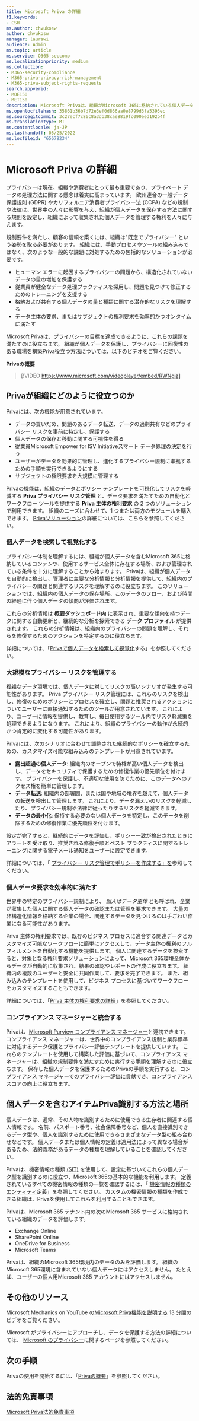 ```yaml
---
title: Microsoft Priva の詳細
f1.keywords:
- CSH
ms.author: chvukosw
author: chvukosw
manager: laurawi
audience: Admin
ms.topic: article
ms.service: O365-seccomp
ms.localizationpriority: medium
ms.collection:
- M365-security-compliance
- M365-priva-privacy-risk-management
- M365-priva-subject-rights-requests
search.appverid:
- MOE150
- MET150
description: Microsoft Privaは、組織がMicrosoft 365に格納されている個人データを評価し、プライバシー リスクを特定して修復するのに役立ち、主体の権利要求を大規模に管理するのに役立ちます。
ms.openlocfilehash: 35861b36b7d72e3ef0d866aa0e8799d3fa5393ec
ms.sourcegitcommit: 3c27ecf7c86c8a3db38cae8819fc090eed192b4f
ms.translationtype: MT
ms.contentlocale: ja-JP
ms.lasthandoff: 05/25/2022
ms.locfileid: "65678234"
---
```

# <a name="learn-about-microsoft-priva"></a>Microsoft Priva の詳細

プライバシーは現在、組織や消費者にとって最も重要であり、プライベート データの処理方法に関する懸念は着実に高まっています。 欧州連合の一般データ保護規則 (GDPR) やカリフォルニア消費者プライバシー法 (CCPA) などの規制や法律は、世界中の人々に影響を与え、組織が個人データを保存する方法に関する規則を設定し、組織によって収集された個人データを管理する権利を人々に与えます。

規制要件を満たし、顧客の信頼を築くには、組織は"既定でプライバシー" という姿勢を取る必要があります。 組織には、手動プロセスやツールの組み込みではなく、次のような一般的な課題に対処するための包括的なソリューションが必要です。

- ヒューマン エラーに起因するプライバシーの問題から、構造化されていないデータの量の増加を保護する
- 従業員が健全なデータ処理プラクティスを採用し、問題を見つけて修正するためのトレーニングを支援する
- 格納および共有する個人データの量と種類に関する潜在的なリスクを理解する
- データ主体の要求、またはサブジェクトの権利要求を効率的かつオンタイムに満たす

Microsoft Privaは、プライバシーの目標を達成できるように、これらの課題を満たすのに役立ちます。 組織が個人データを保護し、プライバシーに回復性のある職場を構築Priva役立つ方法については、以下のビデオをご覧ください。

**Privaの概要**

> [!VIDEO https://www.microsoft.com/videoplayer/embed/RWNgjz]

## <a name="how-priva-helps-your-organization"></a>Privaが組織にどのように役立つのか

Privaには、次の機能が用意されています。

- データの買いだめ、問題のあるデータ転送、データの過剰共有などのプライバシー リスクを事前に特定し、保護する
- 個人データの保存と移動に関する可視性を得る
- 従業員Microsoft Empower for ISV Initiativeスマート データ処理の決定を行う
- ユーザーがデータを効果的に管理し、進化するプライバシー規制に準拠するための手順を実行できるようにする
- サブジェクトの権限要求を大規模に管理する

Privaの機能は、組織のデータとポリシー テンプレートを可視化してリスクを軽減する **Priva プライバシー リスク管理** と、データ要求を満たすための自動化とワークフロー ツールを提供する **Priva 主体の権利要求** の 2 つのソリューションで利用できます。 組織のニーズに合わせて、1 つまたは両方のモジュールを購入できます。 [Privaソリューション](/office365/servicedescriptions/microsoft-365-service-descriptions/microsoft-365-tenantlevel-services-licensing-guidance/microsoft-365-security-compliance-licensing-guidance#privacy-management)の詳細については、こちらを参照してください。  

### <a name="find-and-visualize-personal-data"></a>個人データを検索して視覚化する

プライバシー体制を理解するには、組織が個人データを含むMicrosoft 365に格納しているコンテンツ、使用するサービス全体に存在する場所、および管理されている条件を十分に理解することから始まります。 Privaは、組織が個人データを自動的に検出し、管理者に主要な分析情報と分析情報を提供して、組織内のプライバシーの問題と関連するリスクを理解するのに役立ちます。 このソリューションでは、組織内の個人データの保存場所、このデータのフロー、および時間の経過に伴う個人データの傾向が評価されます。

これらの分析情報は **概要ダッシュボード内** に表示され、重要な傾向を持つデータに関する自動更新と、継続的な分析を探索できる **データ プロファイル** が提供されます。 これらの分析情報は、組織内のプライバシーの問題を理解し、それらを修復するためのアクションを特定するのに役立ちます。

詳細については、「[Privaで個人データを検索して視覚化](priva-data-profile.md)する」を参照してください。

### <a name="manage-privacy-risks-at-scale"></a>大規模なプライバシー リスクを管理する

複雑なデータ環境では、個人データに対してリスクの高いシナリオが発生する可能性があります。 Priva プライバシー リスク管理には、これらのリスクを検出し、修復のためのポリシーとプロセスを確立し、問題と推奨されるアクションについてユーザーに直接通知するためのツールが用意されています。 これにより、ユーザーに情報を提供し、教育し、毎日使用するツール内でリスク軽減策を処理できるようになります。 これにより、組織のプライバシーの動作が永続的かつ肯定的に変化する可能性があります。

Privaには、次のシナリオに合わせて調整された継続的なポリシーを確立するための、カスタマイズ可能な組み込みのテンプレートが用意されています。

- **露出超過の個人データ**: 組織内のオープンで特権が高い個人データを検出し、データをセキュリティで保護するための修復作業の優先順位を付けます。 プライバシーを保護し、不適切な使用を防ぐために、このデータへのアクセス権を簡単に管理します。
- **データ転送**: 組織内の部署間、または国や地域の境界を越えて、個人データの転送を検出して管理します。 これにより、データ漏えいのリスクを軽減したり、プライバシー規制や法律に従ったりするリスクを軽減できます。
- **データの最小化**: 保持する必要のない個人データを特定し、このデータを削除するための修復作業に優先順位を付けます。

設定が完了すると、継続的にデータを評価し、ポリシー一致が検出されたときにアラートを受け取り、推奨される修復手順とベスト プラクティスに関するトレーニングに関する電子メール通知をユーザーに設定できます。

詳細については、「 [プライバシー リスク管理でポリシーを作成する」を](risk-management-policies.md)参照してください。

### <a name="efficiently-fulfill-personal-data-requests"></a>個人データ要求を効率的に満たす

世界中の特定のプライバシー規制により、 *個人はデータ主体* とも呼ばれ、企業が収集した個人に関する個人データの確認または管理を要求できます。 大量の非構造化情報を格納する企業の場合、関連するデータを見つけるのは手ごわい作業になる可能性があります。

Priva 主体の権利要求では、既存のビジネス プロセスに適合する関連データとカスタマイズ可能なワークフローに簡単にアクセスして、データ主体の権利のフルフィルメントを自動化する機能を提供します。 個人に関連するデータを検索すると、対象となる権利要求ソリューションによって、Microsoft 365環境全体からデータが自動的に収集され、結果の確認やレポートの作成に役立ちます。 組織内の複数のユーザーと安全に共同作業して、要求を完了できます。 また、組み込みのテンプレートを使用して、ビジネス プロセスに基づいてワークフローをカスタマイズすることもできます。

詳細については、「[Priva 主体の権利要求の詳細](subject-rights-requests.md)」を参照してください。

### <a name="integrate-with-compliance-manager"></a>コンプライアンス マネージャーと統合する

Privaは、[Microsoft Purview コンプライアンス マネージャー](/microsoft-365/compliance/compliance-manager)と連携できます。 コンプライアンス マネージャーは、世界中のコンプライアンス規制と業界標準に対応するデータ保護とプライバシー評価テンプレートを提供しています。 これらのテンプレートを使用して構築した評価に基づいて、コンプライアンス マネージャーは、組織の規制要件を満たすために実行する手順を理解するのに役立ちます。 保存した個人データを保護するためのPrivaの手順を実行すると、コンプライアンス マネージャーでのプライバシー評価に貢献でき、コンプライアンス スコアの向上に役立ちます。

## <a name="how-and-where-priva-identifies-items-with-personal-data"></a>個人データを含むアイテムPriva識別する方法と場所

個人データは、通常、その人物を識別するために使用できる生存者に関連する個人情報です。 名前、パスポート番号、社会保障番号など、個人を直接識別できるデータ型や、個人を識別するために使用できるさまざまなデータ型の組み合わせなどです。 個人データまたは個人情報の定義は適用法によって異なる場合があるため、法的義務があるデータの種類を理解していることを確認してください。

Privaは、機密情報の種類 [(SIT)](/microsoft-365/compliance/sensitive-information-type-learn-about) を使用して、設定に基づいてこれらの個人データ型を識別するのに役立つ、Microsoft 365の基本的な機能を利用します。 定義されているすべての機密情報の種類の一覧を確認するには、「 [機密情報の種類のエンティティ定義](/microsoft-365/compliance/sensitive-information-type-entity-definitions)」を参照してください。 カスタムの機密情報の種類を作成できる組織は、Privaを使用してこれらを利用することもできます。

Privaは、Microsoft 365 テナント内の次のMicrosoft 365 サービスに格納されている組織のデータを評価します。

- Exchange Online
- SharePoint Online
- OneDrive for Business
- Microsoft Teams

Privaは、組織のMicrosoft 365環境内のデータのみを評価します。 組織のMicrosoft 365環境に含まれていない個人データにはアクセスしません。 たとえば、ユーザーの個人用Microsoft 365 アカウントにはアクセスしません。

## <a name="more-resources"></a>その他のリソース

Microsoft Mechanics on YouTube の[Microsoft Priva機能を説明する](https://www.youtube.com/watch?v=6OLky1biPIQ) 13 分間のビデオをご覧ください。

Microsoft がプライバシーにアプローチし、データを保護する方法の詳細については、 [Microsoft のプライバシー](/privacy)に関するページを参照してください。

## <a name="next-steps"></a>次の手順

Privaの使用を開始するには、「[Privaの概要](priva-setup.md)」を参照してください。

## <a name="legal-disclaimer"></a>法的免責事項

[Microsoft Priva法的免責事項](priva-disclaimer.md)
